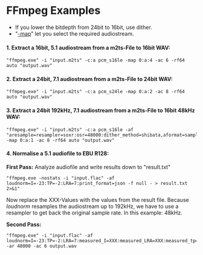 # FFmpeg Examples
- If you lower the bitdepth from 24bit to 16bit, use dither.
- "[-map](https://trac.ffmpeg.org/wiki/Map)" let you select the required audiostream. <br>

#### 1. Extract a 16bit, 5.1 audiostream from a m2ts-File to 16bit WAV:
	"ffmpeg.exe" -i "input.m2ts" -c:a pcm_s16le -map 0:a:4 -ac 6 -rf64 auto "output.wav"

#### 2. Extract a 24bit, 7.1 audiostream from a m2ts-File to 24bit WAV:
	"ffmpeg.exe" -i "input.m2ts" -c:a pcm_s24le -map 0:a:2 -ac 8 -rf64 auto "output.wav"

#### 3. Extract a 24bit 192kHz, 7.1 audiostream from a m2ts-File to 16bit 48kHz WAV:
	"ffmpeg.exe" -i "input.m2ts" -c:a pcm_s16le -af "aresample=resampler=soxr:osr=48000:dither_method=shibata,aformat=sample_fmts=s16" -map 0:a:1 -ac 8 -rf64 auto "output.wav"

#### 4. Normalise a 5.1 audiofile to EBU R128:
**First Pass:** Analyze audiofile and write results down to "result.txt"

	"ffmpeg.exe -nostats -i "input.flac" -af loudnorm=I=-23:TP=-2:LRA=7:print_format=json -f null - > result.txt 2>&1"
Now replace the XXX-Values with the values from the result file. Because *loudnorm* resamples the audiostream up to 192kHz, we have to use a resampler to get back the original sample rate. In this example: 48kHz.

**Second Pass:**

	"ffmpeg.exe" -i "input.flac" -af loudnorm=I=-23:TP=-2:LRA=7:measured_I=XXX:measured_LRA=XXX:measured_tp=XXX:measured_thresh=XXX:offset=XXX,aresample=resampler=soxr -ar 48000 -ac 6 output.wav